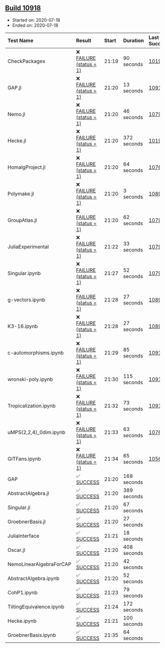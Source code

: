 ## [Build 10918](https://oscarci.mathematik.uni-kl.de/job/oscar/10918/)

* Started on: 2020-07-18
* Ended on: 2020-07-18

| Test Name    | Result | Start | Duration | Last Success | First Failure |
|:-------------|:-------|:------|:---------|:-------------|:--------------|
| CheckPackages | ❌ [FAILURE (status = 1)](https://oscarci.mathematik.uni-kl.de/job/oscar/10918/artifact/logs/build-10918/CheckPackages.log) | 21:19 | 90 seconds | [10197](https://oscarci.mathematik.uni-kl.de/job/oscar/10197/) | [10198](https://oscarci.mathematik.uni-kl.de/job/oscar/10198/) |
| GAP.jl | ❌ [FAILURE (status = 1)](https://oscarci.mathematik.uni-kl.de/job/oscar/10918/artifact/logs/build-10918/GAP.jl.log) | 21:20 | 13 seconds | [10917](https://oscarci.mathematik.uni-kl.de/job/oscar/10917/) | [10918](https://oscarci.mathematik.uni-kl.de/job/oscar/10918/) |
| Nemo.jl | ❌ [FAILURE (status = 1)](https://oscarci.mathematik.uni-kl.de/job/oscar/10918/artifact/logs/build-10918/Nemo.jl.log) | 21:20 | 46 seconds | [10790](https://oscarci.mathematik.uni-kl.de/job/oscar/10790/) | [10791](https://oscarci.mathematik.uni-kl.de/job/oscar/10791/) |
| Hecke.jl | ❌ [FAILURE (status = 1)](https://oscarci.mathematik.uni-kl.de/job/oscar/10918/artifact/logs/build-10918/Hecke.jl.log) | 21:20 | 372 seconds | [10197](https://oscarci.mathematik.uni-kl.de/job/oscar/10197/) | [10198](https://oscarci.mathematik.uni-kl.de/job/oscar/10198/) |
| HomalgProject.jl | ❌ [FAILURE (status = 1)](https://oscarci.mathematik.uni-kl.de/job/oscar/10918/artifact/logs/build-10918/HomalgProject.jl.log) | 21:20 | 64 seconds | [10765](https://oscarci.mathematik.uni-kl.de/job/oscar/10765/) | [10766](https://oscarci.mathematik.uni-kl.de/job/oscar/10766/) |
| Polymake.jl | ❌ [FAILURE (status = 1)](https://oscarci.mathematik.uni-kl.de/job/oscar/10918/artifact/logs/build-10918/Polymake.jl.log) | 21:20 | 3 seconds | [10891](https://oscarci.mathematik.uni-kl.de/job/oscar/10891/) | [10892](https://oscarci.mathematik.uni-kl.de/job/oscar/10892/) |
| GroupAtlas.jl | ❌ [FAILURE (status = 1)](https://oscarci.mathematik.uni-kl.de/job/oscar/10918/artifact/logs/build-10918/GroupAtlas.jl.log) | 21:20 | 62 seconds | [10790](https://oscarci.mathematik.uni-kl.de/job/oscar/10790/) | [10791](https://oscarci.mathematik.uni-kl.de/job/oscar/10791/) |
| JuliaExperimental | ❌ [FAILURE (status = 1)](https://oscarci.mathematik.uni-kl.de/job/oscar/10918/artifact/logs/build-10918/JuliaExperimental.log) | 21:22 | 33 seconds | [10790](https://oscarci.mathematik.uni-kl.de/job/oscar/10790/) | [10791](https://oscarci.mathematik.uni-kl.de/job/oscar/10791/) |
| Singular.ipynb | ❌ [FAILURE (status = 1)](https://oscarci.mathematik.uni-kl.de/job/oscar/10918/artifact/logs/build-10918/Singular.ipynb.log) | 21:27 | 52 seconds | [10790](https://oscarci.mathematik.uni-kl.de/job/oscar/10790/) | [10791](https://oscarci.mathematik.uni-kl.de/job/oscar/10791/) |
| g-vectors.ipynb | ❌ [FAILURE (status = 1)](https://oscarci.mathematik.uni-kl.de/job/oscar/10918/artifact/logs/build-10918/g-vectors.ipynb.log) | 21:28 | 27 seconds | [10891](https://oscarci.mathematik.uni-kl.de/job/oscar/10891/) | [10892](https://oscarci.mathematik.uni-kl.de/job/oscar/10892/) |
| K3-16.ipynb | ❌ [FAILURE (status = 1)](https://oscarci.mathematik.uni-kl.de/job/oscar/10918/artifact/logs/build-10918/K3-16.ipynb.log) | 21:28 | 27 seconds | [10891](https://oscarci.mathematik.uni-kl.de/job/oscar/10891/) | [10892](https://oscarci.mathematik.uni-kl.de/job/oscar/10892/) |
| c-automorphisms.ipynb | ❌ [FAILURE (status = 1)](https://oscarci.mathematik.uni-kl.de/job/oscar/10918/artifact/logs/build-10918/c-automorphisms.ipynb.log) | 21:29 | 85 seconds | [10913](https://oscarci.mathematik.uni-kl.de/job/oscar/10913/) | [10914](https://oscarci.mathematik.uni-kl.de/job/oscar/10914/) |
| wronski-poly.ipynb | ❌ [FAILURE (status = 1)](https://oscarci.mathematik.uni-kl.de/job/oscar/10918/artifact/logs/build-10918/wronski-poly.ipynb.log) | 21:30 | 115 seconds | [10911](https://oscarci.mathematik.uni-kl.de/job/oscar/10911/) | [10912](https://oscarci.mathematik.uni-kl.de/job/oscar/10912/) |
| Tropicalization.ipynb | ❌ [FAILURE (status = 1)](https://oscarci.mathematik.uni-kl.de/job/oscar/10918/artifact/logs/build-10918/Tropicalization.ipynb.log) | 21:32 | 73 seconds | [10915](https://oscarci.mathematik.uni-kl.de/job/oscar/10915/) | [10916](https://oscarci.mathematik.uni-kl.de/job/oscar/10916/) |
| uMPS(2,2,4)_0dim.ipynb | ❌ [FAILURE (status = 1)](https://oscarci.mathematik.uni-kl.de/job/oscar/10918/artifact/logs/build-10918/uMPS-2-2-4-_0dim.ipynb.log) | 21:33 | 63 seconds | [10765](https://oscarci.mathematik.uni-kl.de/job/oscar/10765/) | [10766](https://oscarci.mathematik.uni-kl.de/job/oscar/10766/) |
| GITFans.ipynb | ❌ [FAILURE (status = 1)](https://oscarci.mathematik.uni-kl.de/job/oscar/10918/artifact/logs/build-10918/GITFans.ipynb.log) | 21:34 | 65 seconds | [10566](https://oscarci.mathematik.uni-kl.de/job/oscar/10566/) | [10567](https://oscarci.mathematik.uni-kl.de/job/oscar/10567/) |
| GAP | ✅ [SUCCESS](https://oscarci.mathematik.uni-kl.de/job/oscar/10918/artifact/logs/build-10918/GAP.log) | 21:20 | 168 seconds |  |  |
| AbstractAlgebra.jl | ✅ [SUCCESS](https://oscarci.mathematik.uni-kl.de/job/oscar/10918/artifact/logs/build-10918/AbstractAlgebra.jl.log) | 21:20 | 389 seconds |  |  |
| Singular.jl | ✅ [SUCCESS](https://oscarci.mathematik.uni-kl.de/job/oscar/10918/artifact/logs/build-10918/Singular.jl.log) | 21:20 | 67 seconds |  |  |
| GroebnerBasis.jl | ✅ [SUCCESS](https://oscarci.mathematik.uni-kl.de/job/oscar/10918/artifact/logs/build-10918/GroebnerBasis.jl.log) | 21:20 | 27 seconds |  |  |
| JuliaInterface | ✅ [SUCCESS](https://oscarci.mathematik.uni-kl.de/job/oscar/10918/artifact/logs/build-10918/JuliaInterface.log) | 21:21 | 18 seconds |  |  |
| Oscar.jl | ✅ [SUCCESS](https://oscarci.mathematik.uni-kl.de/job/oscar/10918/artifact/logs/build-10918/Oscar.jl.log) | 21:20 | 408 seconds |  |  |
| NemoLinearAlgebraForCAP | ✅ [SUCCESS](https://oscarci.mathematik.uni-kl.de/job/oscar/10918/artifact/logs/build-10918/NemoLinearAlgebraForCAP.log) | 21:20 | 42 seconds |  |  |
| AbstractAlgebra.ipynb | ✅ [SUCCESS](https://oscarci.mathematik.uni-kl.de/job/oscar/10918/artifact/logs/build-10918/AbstractAlgebra.ipynb.log) | 21:20 | 52 seconds |  |  |
| CohP1.ipynb | ✅ [SUCCESS](https://oscarci.mathematik.uni-kl.de/job/oscar/10918/artifact/logs/build-10918/CohP1.ipynb.log) | 21:23 | 79 seconds |  |  |
| TiltingEquivalence.ipynb | ✅ [SUCCESS](https://oscarci.mathematik.uni-kl.de/job/oscar/10918/artifact/logs/build-10918/TiltingEquivalence.ipynb.log) | 21:24 | 172 seconds |  |  |
| Hecke.ipynb | ✅ [SUCCESS](https://oscarci.mathematik.uni-kl.de/job/oscar/10918/artifact/logs/build-10918/Hecke.ipynb.log) | 21:21 | 100 seconds |  |  |
| GroebnerBasis.ipynb | ✅ [SUCCESS](https://oscarci.mathematik.uni-kl.de/job/oscar/10918/artifact/logs/build-10918/GroebnerBasis.ipynb.log) | 21:35 | 64 seconds |  |  |
